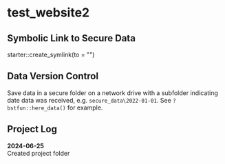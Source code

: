 # test_website2

## Symbolic Link to Secure Data
starter::create_symlink(to = "<secure data path>")

## Data Version Control
Save data in a secure folder on a network drive with a subfolder indicating date data was received, e.g. `secure_data\2022-01-01`. See `?bstfun::here_data()` for example.

## Project Log
**2024-06-25**  
Created project folder
